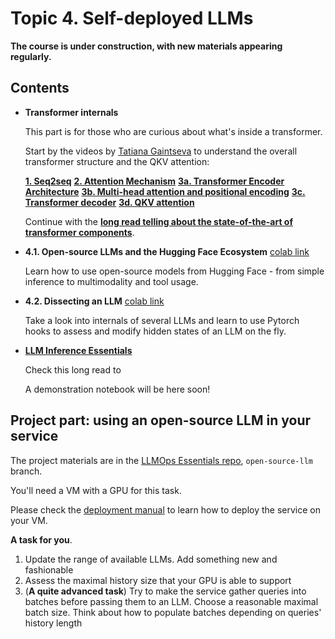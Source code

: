 # Topic 4. Self-deployed LLMs

**The course is under construction, with new materials appearing regularly.**

## Contents

* **Transformer internals**

  This part is for those who are curious about what's inside a transformer.

  Start by the videos by [Tatiana Gaintseva](https://www.linkedin.com/in/tgaintseva/) to understand the overall transformer structure and the QKV attention:

  **[1. Seq2seq](https://youtu.be/z-pebP9NuC4)**
  **[2. Attention Mechanism](https://youtu.be/e-xQKzi2Hxc)**
  **[3a. Transformer Encoder Architecture](https://youtu.be/u_hxAuShuZQ)**
  **[3b. Multi-head attention and positional encoding](https://youtu.be/eoQTzGi1BkQ)**
  **[3c. Transformer decoder](https://youtu.be/W4nJnW9R3IE)**
  **[3d. QKV attention](https://youtu.be/1oMAF55sRls)**

  Continue with the [**long read telling about the state-of-the-art of transformer components**](https://nebius-academy.github.io/knowledge-base/transformer-architectures/).

* **4.1. Open-source LLMs and the Hugging Face Ecosystem** [colab link](https://colab.research.google.com/github/Nebius-Academy/LLM-Engineering-Essentials/blob/main/topic4/4.1_open_source_models.ipynb)

  Learn how to use open-source models from Hugging Face - from simple inference to multimodality and tool usage.

* **4.2. Dissecting an LLM** [colab link](https://colab.research.google.com/github/Nebius-Academy/LLM-Engineering-Essentials/blob/main/topic4/4.2_dissecting_an_llm.ipynb)
  
  Take a look into internals of several LLMs and learn to use Pytorch hooks to assess and modify hidden states of an LLM on the fly.

* [**LLM Inference Essentials**](https://nebius-academy.github.io/knowledge-base/llm-inference-essentials/)

  Check this long read to 

  A demonstration notebook will be here soon!

## Project part: using an open-source LLM in your service

The project materials are in the [LLMOps Essentials repo](https://github.com/Nebius-Academy/LLMOps-Essentials), `open-source-llm` branch.

You'll need a VM with a GPU for this task.

Please check the [deployment manual](https://github.com/Nebius-Academy/LLMOps-Essentials/blob/main/DEPLOYMENT_MANUAL.md) to learn how to deploy the service on your VM.

**A task for you**.

1. Update the range of available LLMs. Add something new and fashionable
2. Assess the maximal history size that your GPU is able to support
3. (**A quite advanced task**) Try to make the service gather queries into batches before passing them to an LLM. Choose a reasonable maximal batch size. Think about how to populate batches depending on queries' history length
